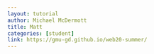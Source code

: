 ```yaml
---
layout: tutorial
author: Michael McDermott
title: Matt
categories: [student]
link: https://gmu-gd.github.io/web20-summer/
---
```

